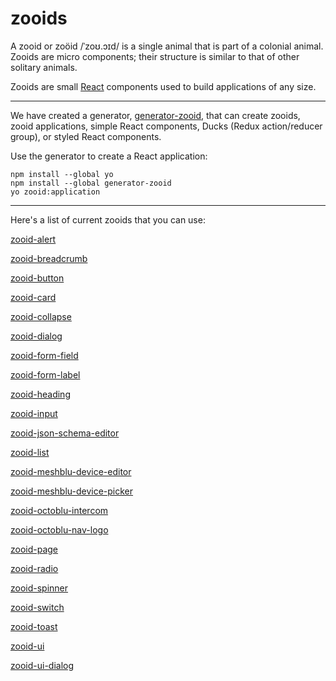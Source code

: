 # zooids
A zooid or zoöid /ˈzoʊ.ɔɪd/ is a single animal that is part of a colonial animal. Zooids are micro components; their structure is similar to that of other solitary animals.

Zooids are small [React](https://facebook.github.io/react/) components used to build applications of any size.

-------------

We have created a generator, [generator-zooid](https://github.com/octoblu/generator-zooid), that can create zooids, zooid applications, simple React components, Ducks (Redux action/reducer group), or styled React components. 

Use the generator to create a React application:
```
npm install --global yo
npm install --global generator-zooid
yo zooid:application
```

-------------

Here's a list of current zooids that you can use:

[zooid-alert](https://github.com/octoblu/zooid-alert)

[zooid-breadcrumb](https://github.com/octoblu/zooid-breadcrumb)

[zooid-button](https://github.com/octoblu/zooid-button)

[zooid-card](https://github.com/octoblu/zooid-card)

[zooid-collapse](https://github.com/octoblu/zooid-collapse)

[zooid-dialog](https://github.com/octoblu/zooid-dialog)

[zooid-form-field](https://github.com/octoblu/zooid-form-field)

[zooid-form-label](https://github.com/octoblu/zooid-form-label)

[zooid-heading](https://github.com/octoblu/zooid-heading)

[zooid-input](https://github.com/octoblu/zooid-input)

[zooid-json-schema-editor](https://github.com/octoblu/zooid-json-schema-editor)

[zooid-list](https://github.com/octoblu/zooid-list)

[zooid-meshblu-device-editor](https://github.com/octoblu/zooid-meshblu-device-editor)

[zooid-meshblu-device-picker](https://github.com/octoblu/zooid-meshblu-device-picker)

[zooid-octoblu-intercom](https://github.com/octoblu/zooid-octoblu-intercom)

[zooid-octoblu-nav-logo](https://github.com/octoblu/zooid-octoblu-nav-logo)

[zooid-page](https://github.com/octoblu/zooid-page)

[zooid-radio](https://github.com/octoblu/zooid-radio)

[zooid-spinner](https://github.com/octoblu/zooid-spinner)

[zooid-switch](https://github.com/octoblu/zooid-switch)

[zooid-toast](https://github.com/octoblu/zooid-toast)

[zooid-ui](https://github.com/octoblu/zooid-ui)

[zooid-ui-dialog](https://github.com/octoblu/zooid-ui-dialog)
